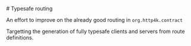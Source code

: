 # Typesafe routing

An effort to improve on the already good routing in `org.http4k.contract`

Targetting the generation of fully typesafe clients and servers from route
definitions.